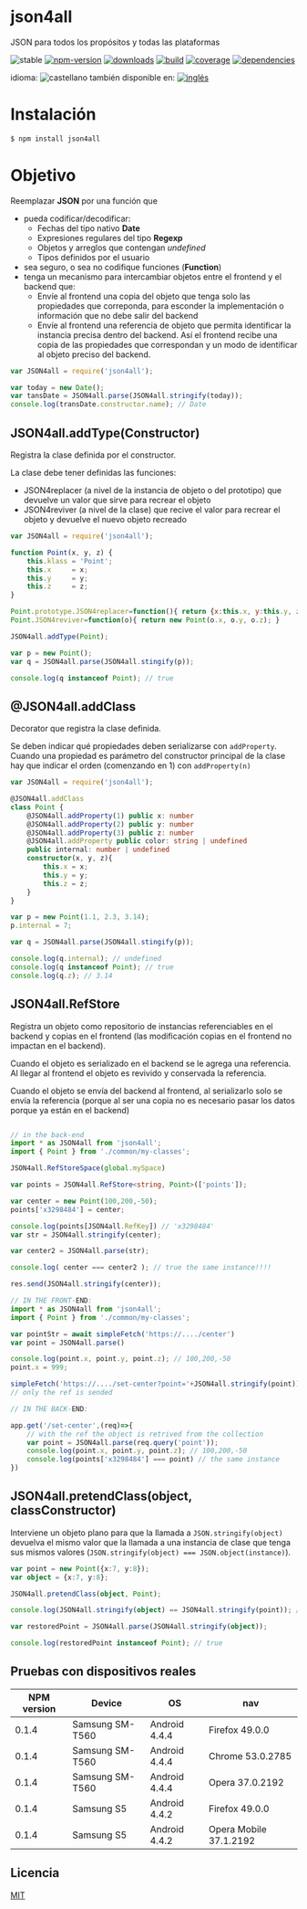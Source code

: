 <!--multilang v0 es:LEEME.md en:README.md -->
# json4all
<!--lang:es-->
JSON para todos los propósitos y todas las plataformas
<!--lang:en--]
JSON for all purposes and all platforms

[!--lang:*-->

<!-- cucardas -->
![stable](https://img.shields.io/badge/stability-stable-blue.svg)
[![npm-version](https://img.shields.io/npm/v/json4all.svg)](https://npmjs.org/package/json4all)
[![downloads](https://img.shields.io/npm/dm/json4all.svg)](https://npmjs.org/package/json4all)
[![build](https://img.shields.io/travis/codenautas/json4all/master.svg)](https://travis-ci.org/codenautas/json4all)
[![coverage](https://img.shields.io/coveralls/codenautas/json4all/master.svg)](https://coveralls.io/r/codenautas/json4all)
[![dependencies](https://img.shields.io/david/codenautas/json4all.svg)](https://david-dm.org/codenautas/json4all)


<!--multilang buttons-->

idioma: ![castellano](https://raw.githubusercontent.com/codenautas/multilang/master/img/lang-es.png)
también disponible en:
[![inglés](https://raw.githubusercontent.com/codenautas/multilang/master/img/lang-en.png)](README.md)

<!--lang:es-->
# Instalación
<!--lang:en--]
# Install
[!--lang:*-->
```sh
$ npm install json4all
```

<!--lang:es-->
# Objetivo

Reemplazar **JSON** por una función que 
* pueda codificar/decodificar:
  * Fechas del tipo nativo **Date**
  * Expresiones regulares del tipo **Regexp**
  * Objetos y arreglos que contengan *undefined*
  * Tipos definidos por el usuario
* sea seguro, o sea no codifique funciones (**Function**)
* tenga un mecanismo para intercambiar objetos entre el frontend y el backend que:
  * Envíe al frontend una copia del objeto que tenga solo las propiedades que correponda, 
  para esconder la implementación o información que no debe salir del backend
  * Envíe al frontend una referencia de objeto que permita identificar 
  la instancia precisa dentro del backend. 
  Así el frontend recibe una copia de las propiedades que correspondan 
  y un modo de identificar al objeto preciso del backend. 

<!--lang:en--]
# Main goal

Replace **JSON** by a function that
* can encode/decode:
  * **Date**
  * **Regexp**
  * Objects and Arrays that contains **undefined**
  * User defined types
* be sure, ie dont encode **Function**
* have a way to exchange objects between the front-end and the back-end:
  * sending to the front-end only the properties that the front-end must known,
  * sending to the front-end a reference to the instance of that object in the back-end

[!--lang:*-->
```js
var JSON4all = require('json4all');

var today = new Date();
var tansDate = JSON4all.parse(JSON4all.stringify(today));
console.log(transDate.constructor.name); // Date
```

## JSON4all.addType(Constructor)

<!--lang:es-->

Registra la clase definida por el constructor.

La clase debe tener definidas las funciones:
* JSON4replacer (a nivel de la instancia de objeto o del prototipo) que devuelve un valor que sirve para recrear el objeto
* JSON4reviver (a nivel de la clase) que recive el valor para recrear el objeto y devuelve el nuevo objeto recreado

<!--lang:en--]

Registers the class constructor

Te class must have these functions:
* JSON4replacer (at prototype level) thats returns a *recreate value*
* JSON4reviver (at class level) that receives the *recreate value* and returns the recreated object.

[!--lang:*-->

```js
var JSON4all = require('json4all');

function Point(x, y, z) {
    this.klass = 'Point';
    this.x     = x;
    this.y     = y;
    this.z     = z;
}

Point.prototype.JSON4replacer=function(){ return {x:this.x, y:this.y, z:this.z}; }
Point.JSON4reviver=function(o){ return new Point(o.x, o.y, o.z); }

JSON4all.addType(Point);

var p = new Point();
var q = JSON4all.parse(JSON4all.stingify(p));

console.log(q instanceof Point); // true
```
## @JSON4all.addClass

<!--lang:es-->

Decorator que registra la clase definida.

Se deben indicar qué propiedades deben serializarse con `addProperty`. 
Cuando una propiedad es parámetro del constructor principal de la clase 
hay que indicar el orden (comenzando en 1) con `addProperty(n)`

<!--lang:en--]

Decorator that registers the class

You must define with `addProperty` with properties you want to serialize. 
If a property is in the class main constructor you must use `addProperty(n)`
(startin with 1).

[!--lang:*-->

```ts
var JSON4all = require('json4all');

@JSON4all.addClass
class Point {
    @JSON4all.addProperty(1) public x: number
    @JSON4all.addProperty(2) public y: number
    @JSON4all.addProperty(3) public z: number
    @JSON4all.addProperty public color: string | undefined
    public internal: number | undefined
    constructor(x, y, z){
        this.x = x;
        this.y = y;
        this.z = z;
    }
}

var p = new Point(1.1, 2.3, 3.14);
p.internal = 7;

var q = JSON4all.parse(JSON4all.stingify(p));

console.log(q.internal); // undefined
console.log(q instanceof Point); // true
console.log(q.z); // 3.14
```
## JSON4all.RefStore

<!--lang:es-->

Registra un objeto como repositorio de instancias referenciables en el backend y copias en el frontend 
(las modificación copias en el frontend no impactan en el backend). 

Cuando el objeto es serializado en el backend se le agrega una referencia. 
Al llegar al frontend el objeto es revivido y conservada la referencia. 

Cuando el objeto se envía del backend al frontend, al serializarlo solo se envía la referencia 
(porque al ser una copia no es necesario pasar los datos porque ya están en el backend)

<!--lang:en--]

Registers an object as a repository of referenciable instances in the back-end that can send copies to the front-end. 

When a object is serialized in the back-end a reference was added to the sended data. In the front-end the object is revived and the reference conserved. 

When the object is serialized to be send back to de back-end, 
it serialize only the reference excluding the properity values
(because they don't need id to identified the object in the back-end). 


[!--lang:*-->

```ts

// in the back-end
import * as JSON4all from 'json4all';
import { Point } from './common/my-classes';

JSON4all.RefStoreSpace(global.mySpace)

var points = JSON4all.RefStore<string, Point>(['points']);

var center = new Point(100,200,-50);
points['x3298484'] = center;

console.log(points[JSON4all.RefKey]) // 'x3298484'
var str = JSON4all.stringify(center);

var center2 = JSON4all.parse(str);

console.log( center === center2 ); // true the same instance!!!!

res.send(JSON4all.stringify(center));

// IN THE FRONT-END:
import * as JSON4all from 'json4all';
import { Point } from './common/my-classes';

var pointStr = await simpleFetch('https://..../center')
var point = JSON4all.parse()

console.log(point.x, point.y, point.z); // 100,200,-50
point.x = 999;

simpleFetch('https://..../set-center?point='+JSON4all.stringify(point));
// only the ref is sended

// IN THE BACK-END:

app.get('/set-center',(req)=>{
    // with the ref the object is retrived from the collection
    var point = JSON4all.parse(req.query('point'));
    console.log(point.x, point.y, point.z); // 100,200,-50
    console.log(points['x3298484'] === point) // the same instance
})

```
## JSON4all.pretendClass(object, classConstructor)

<!--lang:es-->

Interviene un objeto plano para que la llamada a `JSON.stringify(object)` devuelva el mismo valor
que la llamada a una instancia de clase que tenga sus mismos valores (`JSON.stringify(object) === JSON.object(instance)`).

<!--lang:en--]

Sets internal properties of a plain object to make the call of `JSON.stringify(object)`
to return the same value that the call aplied to a instance object of that class with the same values
(`JSON.stringify(object) === JSON.object(instance)`). 

[!--lang:*-->

```ts
var point = new Point({x:7, y:8});
var object = {x:7, y:8};

JSON4all.pretendClass(object, Point);

console.log(JSON4all.stringify(object) == JSON4all.stringify(point)); // true

var restoredPoint = JSON4all.parse(JSON4all.stringify(object));

console.log(restoredPoint instanceof Point); // true

```

<!--lang:es-->
## Pruebas con dispositivos reales

<!--lang:en--]
## Tests with real devices

[!--lang:*-->

NPM version | Device                 | OS            | nav
------------|------------------------|---------------|----------------
0.1.4       | Samsung SM-T560        | Android 4.4.4 | Firefox 49.0.0
0.1.4       | Samsung SM-T560        | Android 4.4.4 | Chrome 53.0.2785
0.1.4       | Samsung SM-T560        | Android 4.4.4 | Opera 37.0.2192
0.1.4       | Samsung S5             | Android 4.4.2 | Firefox 49.0.0
0.1.4       | Samsung S5             | Android 4.4.2 | Opera Mobile 37.1.2192

<!--lang:es-->
## Licencia
<!--lang:en--]
## License
[!--lang:*-->

[MIT](LICENSE)

